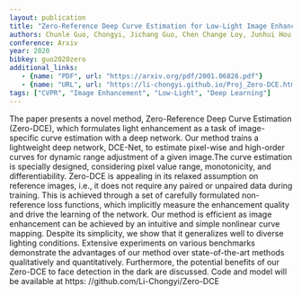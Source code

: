 ```yaml
---
layout: publication
title: "Zero-Reference Deep Curve Estimation for Low-Light Image Enhancement"
authors: Chunle Guo, Chongyi, Jichang Guo, Chen Change Loy, Junhui Hou, Sam Kwong, Runmin Cong
conference: Arxiv
year: 2020
bibkey: guo2020zero
additional_links:
   - {name: "PDF", url: "https://arxiv.org/pdf/2001.06826.pdf"}
   - {name: "URL", url: "https://li-chongyi.github.io/Proj_Zero-DCE.html"}
tags: ["CVPR", "Image Enhancement", "Low-Light", "Deep Learning"]
---
```

The paper presents a novel method, Zero-Reference
Deep Curve Estimation (Zero-DCE), which formulates light
enhancement as a task of image-specific curve estimation
with a deep network. Our method trains a lightweight deep
network, DCE-Net, to estimate pixel-wise and high-order
curves for dynamic range adjustment of a given image.The
curve estimation is specially designed, considering pixel
value range, monotonicity, and differentiability. Zero-DCE
is appealing in its relaxed assumption on reference images,
i.e., it does not require any paired or unpaired data during training. This is achieved through a set of carefully
formulated non-reference loss functions, which implicitly
measure the enhancement quality and drive the learning
of the network. Our method is efficient as image enhancement can be achieved by an intuitive and simple nonlinear
curve mapping. Despite its simplicity, we show that it generalizes well to diverse lighting conditions. Extensive experiments on various benchmarks demonstrate the advantages of our method over state-of-the-art methods qualitatively and quantitatively. Furthermore, the potential benefits of our Zero-DCE to face detection in the dark are
discussed. Code and model will be available at https:
//github.com/Li-Chongyi/Zero-DCE
